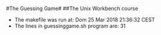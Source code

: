 #The Guessing Game#
##The Unix Workbench course
- The makefile was run at:
Dom 25 Mar 2018 21:36:32 CEST
- The lines in guessinggame.sh program are:
      31
